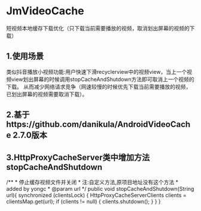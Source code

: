 # JmVideoCache

短视频本地缓存下载优化（只下载当前需要播放的视频，取消划出屏幕的视频的下载）

## 1.使用场景

类似抖音播放小视频功能:用户快速下滑recyclerview中的视频view，当上一个视频view划出屏幕的时候调用stopCacheAndShutdown方法即可取消上一个视频的下载。
从而减少网络请求竞争（网速较慢的时候优先下载当前需要播放的视频，已划出屏幕的视频需要取消下载）。

## 2.基于https://github.com/danikula/AndroidVideoCache 2.7.0版本

## 3.HttpProxyCacheServer类中增加方法stopCacheAndShutdown
</code>
/**
     * 停止缓存视频文件并关闭
     * 注:自定义方法,原项目地址没有这个方法
     * added by yongc
     * @param url
     */
    public void stopCacheAndShutdown(String url){
        synchronized (clientsLock) {
            HttpProxyCacheServerClients clients = clientsMap.get(url);
            if (clients != null) {
                clients.shutdown();
            }
        }
    }
</code>